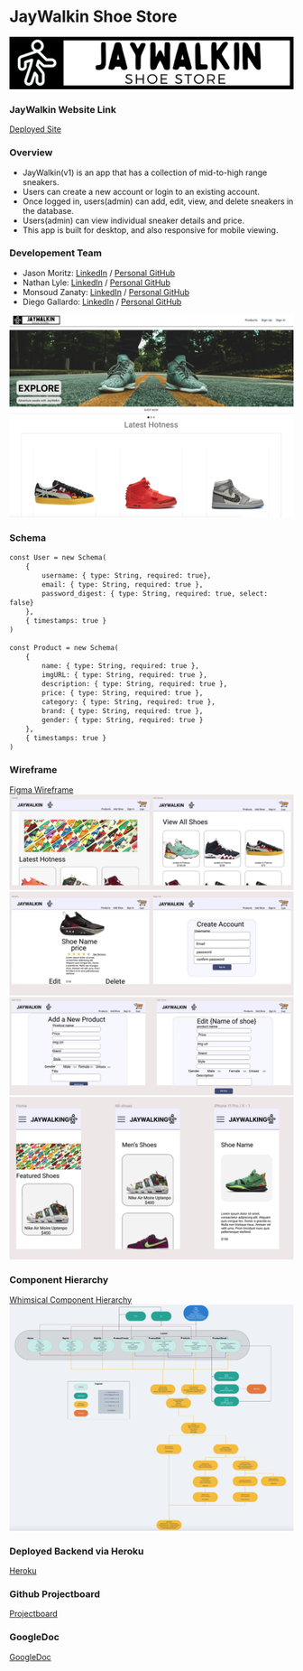 # JayWalkin Shoe Store

![JayWalkin Logo](./client/src/assets/JayWalkin-Logo.png)

### JayWalkin Website Link

[Deployed Site](https://jaywalkin.netlify.app/ "JayWalkin")

### Overview

- JayWalkin(v1) is an app that has a collection of mid-to-high range sneakers.
- Users can create a new account or login to an existing account.
- Once logged in, users(admin) can add, edit, view, and delete sneakers in the database.
- Users(admin) can view individual sneaker details and price.
- This app is built for desktop, and also responsive for mobile viewing.

### Developement Team

- Jason Moritz:
  [LinkedIn](https://www.linkedin.com/in/jason-moritz/ "LinkedIn") / [Personal GitHub](https://github.com/jason-moritz "GitHub")
- Nathan Lyle:
  [LinkedIn](https://www.linkedin.com/in/thenathanlyle/ "LinkedIn") / [Personal GitHub](https://github.com/thenathanlyle "GitHub")
- Monsoud Zanaty:
  [LinkedIn](https://www.linkedin.com/in/monsoud-zanaty-93559b212/ "LinkedIn") / [Personal GitHub](https://github.com/Arsenalfutbol14 "GitHub")
- Diego Gallardo:
  [LinkedIn](https://www.linkedin.com/in/digallardox/ "LinkedIn") / [Personal GitHub](https://github.com/digallardox "GitHub")

![JayWalkin](./READMEassets/JayWalkin-Final.png)

### Schema

```
const User = new Schema(
    {
        username: { type: String, required: true},
        email: { type: String, required: true },
        password_digest: { type: String, required: true, select: false}
    },
    { timestamps: true }
)

const Product = new Schema(
    {
        name: { type: String, required: true },
        imgURL: { type: String, required: true },
        description: { type: String, required: true },
        price: { type: String, required: true },
        category: { type: String, required: true },
        brand: { type: String, required: true },
        gender: { type: String, required: true }
    },
    { timestamps: true }
)
```

### Wireframe

[Figma Wireframe](https://www.figma.com/file/2NY44sAcIFmyEBs2GsnJor/P3-Design?node-id=0%3A1 "Figma Wireframe")
![Figma Wireframe](./READMEassets/Figma.png)
![Figma Wireframe](./READMEassets/Figma2.png)
![Figma Wireframe](./READMEassets/Figma3.png)
![Figma Wireframe](./READMEassets/Figma4.png)

### Component Hierarchy

[Whimsical Component Hierarchy](https://whimsical.com/p3-wireframe-Gx1WsQdGdUDaQg1vxJ24S6 "Whimsical Component Hierarchy")
![Whimsical Component Hierarchy](./READMEassets/Component-Hierarchy.png)

### Deployed Backend via Heroku

[Heroku](https://jay-walkin.herokuapp.com/api/products "Heroku")

### Github Projectboard

[Projectboard](https://github.com/lukewarmsoup1486/jay-walkin/projects/1 "Github Projectboard")

### GoogleDoc

[GoogleDoc](https://docs.google.com/document/d/1ET4LXk-h7n-fF6JBBxY-D7EQz-DFZX7gP3gyseQJXEw/edit?usp=sharing "GoogleDoc")
